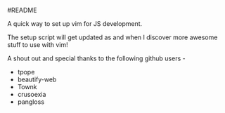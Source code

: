 #README

A quick way to set up vim for JS development.

The setup script will get updated as and when I discover more awesome stuff to use with vim!

A shout out and special thanks to the following github users -
* tpope
* beautify-web
* Townk
* crusoexia
* pangloss